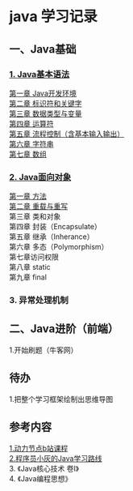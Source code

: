 # java 学习记录




## 一、Java基础

### [1. Java基本语法](DongLiJieDian)

  [第一章 Java开发环境](DongLiJieDian/chapter01-Java开发环境.md)  
  [第二章 标识符和关键字](DongLiJieDian/chapter02-标识符和关键字.md)  
  [第三章 数据类型与变量](DongLiJieDian/chapter03-数据类型与变量.md)  
  [第四章 运算符](DongLiJieDian/chapter04-运算符.md)  
  [第五章 流程控制（含基本输入输出） ](DongLiJieDian/chapter05-流程控制.md)   
  [第六章 字符串](DongLiJieDian/chapter06-字符串.md)  
  [第七章 数组](DongLiJieDian/chapter07-数组.md)  
  
### [2. Java面向对象](Object-Oriented-Programming)

  [第一章 方法](Object-Oriented-Programming/chapter01-方法.md)  
  [第二章 重载与重写](Object-Oriented-Programming/chapter02-方法重载.md)      
  第三章 类和对象    
  第四章 封装（Encapsulate）  
  第五章 继承（Inherance）  
  第六章 多态（Polymorphism）      
  第七章访问权限      
  第八章 static    
  第九章 final  


### 3. 异常处理机制




## 二、Java进阶（前端）
1.开始刷题（牛客网）

## 待办
  1.把整个学习框架绘制出思维导图


## 参考内容
[1.动力节点b站课程](https://www.bilibili.com/video/BV1Rx411876f?from=search&seid=15187065879977678871&spm_id_from=333.337.0.0)  
[2.程序员小灰的Java学习路线](https://www.processon.com/view/link/61e780630e3e7406d94883c9#map)  
3. 《Java核心技术 卷Ⅰ》  
4. 《Java编程思想》  
